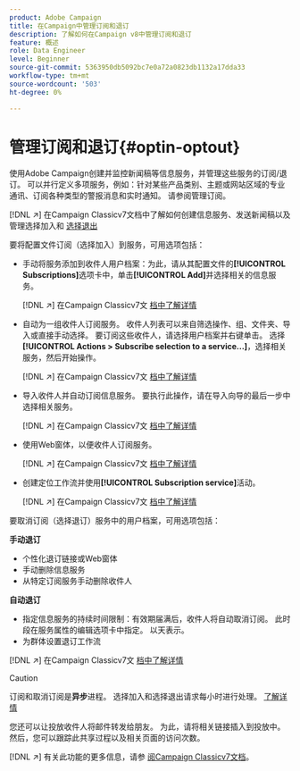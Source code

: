 ```yaml
---
product: Adobe Campaign
title: 在Campaign中管理订阅和退订
description: 了解如何在Campaign v8中管理订阅和退订
feature: 概述
role: Data Engineer
level: Beginner
source-git-commit: 5363950db5092bc7e0a72a0823db1132a17dda33
workflow-type: tm+mt
source-wordcount: '503'
ht-degree: 0%

---
```


# 管理订阅和退订{#optin-optout}

使用Adobe Campaign创建并监控新闻稿等信息服务，并管理这些服务的订阅/退订。 可以并行定义多项服务，例如：针对某些产品类别、主题或网站区域的专业通讯、订阅各种类型的警报消息和实时通知。 请参阅管理订阅。

[!DNL :arrow_upper_right:] 在Campaign Classicv7文档中了解如何创建信息服务、发送新闻稿以及管理选择加入和 [选择退出](https://experienceleague.adobe.com/docs/campaign-classic/using/sending-messages/subscriptions-and-referrals/managing-subscriptions.html)

要将配置文件订阅（选择加入）到服务，可用选项包括：

* 手动将服务添加到收件人用户档案：为此，请从其配置文件的&#x200B;**[!UICONTROL Subscriptions]**&#x200B;选项卡中，单击&#x200B;**[!UICONTROL Add]**&#x200B;并选择相关的信息服务。

   [!DNL :arrow_upper_right:] 在Campaign Classicv7文 [档中了解详情](https://experienceleague.adobe.com/docs/campaign-classic/using/getting-started/profile-management/editing-a-profile.html?lang=en#deliveries-tab)

* 自动为一组收件人订阅服务。 收件人列表可以来自筛选操作、组、文件夹、导入或直接手动选择。 要订阅这些收件人，请选择用户档案并右键单击。 选择&#x200B;**[!UICONTROL Actions > Subscribe selection to a service...]**，选择相关服务，然后开始操作。

   [!DNL :arrow_upper_right:] 在Campaign Classicv7文 [档中了解详情](https://experienceleague.adobe.com/docs/campaign-classic/using/getting-started/profile-management/editing-a-profile.html?lang=en#deliveries-tab)


* 导入收件人并自动订阅信息服务。 要执行此操作，请在导入向导的最后一步中选择相关服务。

   [!DNL :arrow_upper_right:] 在Campaign Classicv7文 [档中了解详情](https://experienceleague.adobe.com/docs/campaign-classic/using/getting-started/importing-and-exporting-data/generic-imports-exports/executing-import-jobs.html?lang=en#step-5---additional-step-when-importing-recipients)

* 使用Web窗体，以便收件人订阅服务。

   [!DNL :arrow_upper_right:] 在Campaign Classicv7文 [档中了解详情](https://experienceleague.adobe.com/docs/campaign-classic/using/designing-content/web-forms/use-cases--web-forms.html?lang=en#create-a-subscription--form-with-double-opt-in)


* 创建定位工作流并使用&#x200B;**[!UICONTROL Subscription service]**&#x200B;活动。

   [!DNL :arrow_upper_right:] 在Campaign Classicv7文 [档中了解详情](https://experienceleague.adobe.com/docs/campaign-classic/using/automating-with-workflows/targeting-activities/subscription-services.html?lang=en#example--subscribe-a-list-of-recipients-to-a-newsletter)


要取消订阅（选择退订）服务中的用户档案，可用选项包括：

**手动退订**

* 个性化退订链接或Web窗体
* 手动删除信息服务
* 从特定订阅服务手动删除收件人

**自动退订**

* 指定信息服务的持续时间限制：有效期届满后，收件人将自动取消订阅。 此时段在服务属性的编辑选项卡中指定。 以天表示。
* 为群体设置退订工作流

[!DNL :arrow_upper_right:] 在Campaign Classicv7文 [档中了解详情](https://experienceleague.adobe.com/docs/campaign-classic/using/sending-messages/subscriptions-and-referrals/managing-subscriptions.html?lang=en#unsubscribing-a-recipient-from-a-service)


>[!CAUTION]
>
>订阅和取消订阅是&#x200B;**异步**&#x200B;进程。 选择加入和选择退出请求每小时进行处理。 [了解详情](../dev/new-apis.md#sub-apis)

您还可以让投放收件人将邮件转发给朋友。 为此，请将相关链接插入到投放中。 然后，您可以跟踪此共享过程以及相关页面的访问次数。

[!DNL :arrow_upper_right:] 有关此功能的更多信息，请参 [阅Campaign Classicv7文档](https://experienceleague.adobe.com/docs/campaign-classic/using/sending-messages/subscriptions-and-referrals/viral-and-social-marketing.html?lang=en#viral-marketing--forward-to-a-friend)。